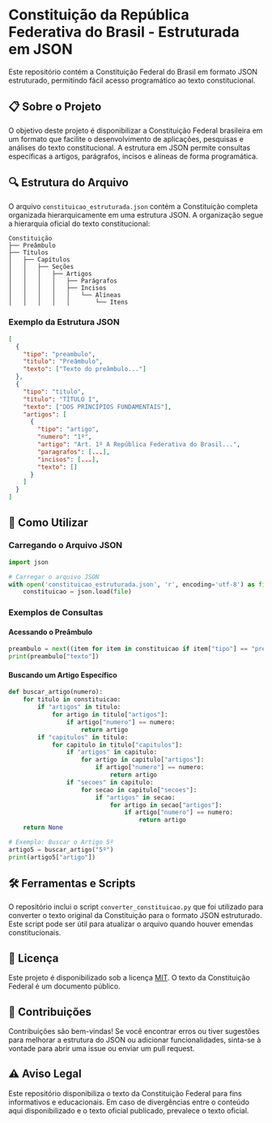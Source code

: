 # Constituição da República Federativa do Brasil - Estruturada em JSON

Este repositório contém a Constituição Federal do Brasil em formato JSON estruturado, permitindo fácil acesso programático ao texto constitucional.

## 📋 Sobre o Projeto

O objetivo deste projeto é disponibilizar a Constituição Federal brasileira em um formato que facilite o desenvolvimento de aplicações, pesquisas e análises do texto constitucional. A estrutura em JSON permite consultas específicas a artigos, parágrafos, incisos e alíneas de forma programática.

## 🔍 Estrutura do Arquivo

O arquivo `constituicao_estruturada.json` contém a Constituição completa organizada hierarquicamente em uma estrutura JSON. A organização segue a hierarquia oficial do texto constitucional:

```
Constituição
├── Preâmbulo
├── Títulos
│   ├── Capítulos
│   │   ├── Seções
│   │   │   ├── Artigos
│   │   │   │   ├── Parágrafos
│   │   │   │   ├── Incisos
│   │   │   │   │   └── Alíneas
│   │   │   │   │       └── Itens
```

### Exemplo da Estrutura JSON

```json
[
  {
    "tipo": "preambulo",
    "titulo": "Preâmbulo",
    "texto": ["Texto do preâmbulo..."]
  },
  {
    "tipo": "titulo",
    "titulo": "TÍTULO I",
    "texto": ["DOS PRINCÍPIOS FUNDAMENTAIS"],
    "artigos": [
      {
        "tipo": "artigo",
        "numero": "1º",
        "artigo": "Art. 1º A República Federativa do Brasil...",
        "paragrafos": [...],
        "incisos": [...],
        "texto": []
      }
    ]
  }
]
```

## 🚀 Como Utilizar

### Carregando o Arquivo JSON

```python
import json

# Carregar o arquivo JSON
with open('constituicao_estruturada.json', 'r', encoding='utf-8') as file:
    constituicao = json.load(file)
```

### Exemplos de Consultas

#### Acessando o Preâmbulo

```python
preambulo = next((item for item in constituicao if item["tipo"] == "preambulo"), None)
print(preambulo["texto"])
```

#### Buscando um Artigo Específico

```python
def buscar_artigo(numero):
    for titulo in constituicao:
        if "artigos" in titulo:
            for artigo in titulo["artigos"]:
                if artigo["numero"] == numero:
                    return artigo
        if "capitulos" in titulo:
            for capitulo in titulo["capitulos"]:
                if "artigos" in capitulo:
                    for artigo in capitulo["artigos"]:
                        if artigo["numero"] == numero:
                            return artigo
                if "secoes" in capitulo:
                    for secao in capitulo["secoes"]:
                        if "artigos" in secao:
                            for artigo in secao["artigos"]:
                                if artigo["numero"] == numero:
                                    return artigo
    return None

# Exemplo: Buscar o Artigo 5º
artigo5 = buscar_artigo("5º")
print(artigo5["artigo"])
```

## 🛠️ Ferramentas e Scripts

O repositório inclui o script `converter_constituicao.py` que foi utilizado para converter o texto original da Constituição para o formato JSON estruturado. Este script pode ser útil para atualizar o arquivo quando houver emendas constitucionais.

## 📄 Licença

Este projeto é disponibilizado sob a licença [MIT](https://opensource.org/licenses/MIT). O texto da Constituição Federal é um documento público.

## 🤝 Contribuições

Contribuições são bem-vindas! Se você encontrar erros ou tiver sugestões para melhorar a estrutura do JSON ou adicionar funcionalidades, sinta-se à vontade para abrir uma issue ou enviar um pull request.

## ⚠️ Aviso Legal

Este repositório disponibiliza o texto da Constituição Federal para fins informativos e educacionais. Em caso de divergências entre o conteúdo aqui disponibilizado e o texto oficial publicado, prevalece o texto oficial.
